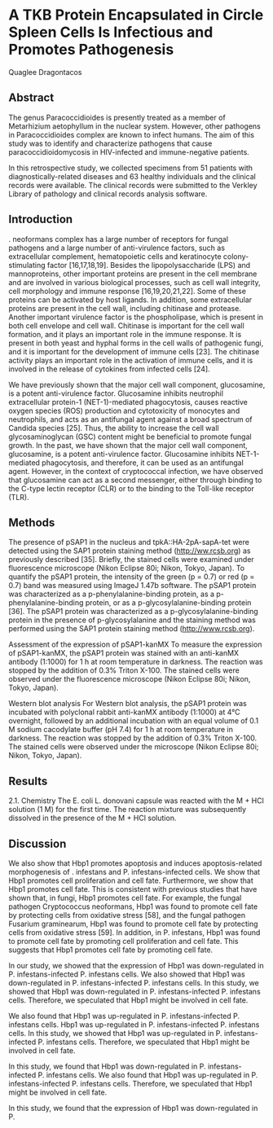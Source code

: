 # A TKB Protein Encapsulated in Circle Spleen Cells Is Infectious and Promotes Pathogenesis
Quaglee Dragontacos


## Abstract
The genus Paracoccidioides is presently treated as a member of Metarhizium aetophyllum in the nuclear system. However, other pathogens in Paracoccidioides complex are known to infect humans. The aim of this study was to identify and characterize pathogens that cause paracoccidioidomycosis in HIV-infected and immune-negative patients.

In this retrospective study, we collected specimens from 51 patients with diagnostically-related diseases and 63 healthy individuals and the clinical records were available. The clinical records were submitted to the Verkley Library of pathology and clinical records analysis software.


## Introduction

. neoformans complex has a large number of receptors for fungal pathogens and a large number of anti-virulence factors, such as extracellular complement, hematopoietic cells and keratinocyte colony-stimulating factor [16,17,18,19]. Besides the lipopolysaccharide (LPS) and mannoproteins, other important proteins are present in the cell membrane and are involved in various biological processes, such as cell wall integrity, cell morphology and immune response [16,19,20,21,22]. Some of these proteins can be activated by host ligands. In addition, some extracellular proteins are present in the cell wall, including chitinase and protease. Another important virulence factor is the phospholipase, which is present in both cell envelope and cell wall. Chitinase is important for the cell wall formation, and it plays an important role in the immune response. It is present in both yeast and hyphal forms in the cell walls of pathogenic fungi, and it is important for the development of immune cells [23]. The chitinase activity plays an important role in the activation of immune cells, and it is involved in the release of cytokines from infected cells [24].

We have previously shown that the major cell wall component, glucosamine, is a potent anti-virulence factor. Glucosamine inhibits neutrophil extracellular protein-1 (NET-1)-mediated phagocytosis, causes reactive oxygen species (ROS) production and cytotoxicity of monocytes and neutrophils, and acts as an antifungal agent against a broad spectrum of Candida species [25]. Thus, the ability to increase the cell wall glycosaminoglycan (GSC) content might be beneficial to promote fungal growth. In the past, we have shown that the major cell wall component, glucosamine, is a potent anti-virulence factor. Glucosamine inhibits NET-1-mediated phagocytosis, and therefore, it can be used as an antifungal agent. However, in the context of cryptococcal infection, we have observed that glucosamine can act as a second messenger, either through binding to the C-type lectin receptor (CLR) or to the binding to the Toll-like receptor (TLR).


## Methods
The presence of pSAP1 in the nucleus and tpkA::HA-2pA-sapA-tet were detected using the SAP1 protein staining method (http://ww.rcsb.org) as previously described [35]. Briefly, the stained cells were examined under fluorescence microscope (Nikon Eclipse 80i; Nikon, Tokyo, Japan). To quantify the pSAP1 protein, the intensity of the green (p = 0.7) or red (p = 0.7) band was measured using ImageJ 1.47b software. The pSAP1 protein was characterized as a p-phenylalanine-binding protein, as a p-phenylalanine-binding protein, or as a p-glycosylalanine-binding protein [36]. The pSAP1 protein was characterized as a p-glycosylalanine-binding protein in the presence of p-glycosylalanine and the staining method was performed using the SAP1 protein staining method (http://www.rcsb.org).

Assessment of the expression of pSAP1-kanMX
To measure the expression of pSAP1-kanMX, the pSAP1 protein was stained with an anti-kanMX antibody (1:1000) for 1 h at room temperature in darkness. The reaction was stopped by the addition of 0.3% Triton X-100. The stained cells were observed under the fluorescence microscope (Nikon Eclipse 80i; Nikon, Tokyo, Japan).

Western blot analysis
For Western blot analysis, the pSAP1 protein was incubated with polyclonal rabbit anti-kanMX antibody (1:1000) at 4°C overnight, followed by an additional incubation with an equal volume of 0.1 M sodium cacodylate buffer (pH 7.4) for 1 h at room temperature in darkness. The reaction was stopped by the addition of 0.3% Triton X-100. The stained cells were observed under the microscope (Nikon Eclipse 80i; Nikon, Tokyo, Japan).


## Results
2.1. Chemistry
The E. coli L. donovani capsule was reacted with the M + HCl solution (1 M) for the first time. The reaction mixture was subsequently dissolved in the presence of the M + HCl solution.


## Discussion
We also show that Hbp1 promotes apoptosis and induces apoptosis-related morphogenesis of . infestans and P. infestans-infected cells. We show that Hbp1 promotes cell proliferation and cell fate. Furthermore, we show that Hbp1 promotes cell fate. This is consistent with previous studies that have shown that, in fungi, Hbp1 promotes cell fate. For example, the fungal pathogen Cryptococcus neoformans, Hbp1 was found to promote cell fate by protecting cells from oxidative stress [58], and the fungal pathogen Fusarium graminearum, Hbp1 was found to promote cell fate by protecting cells from oxidative stress [59]. In addition, in P. infestans, Hbp1 was found to promote cell fate by promoting cell proliferation and cell fate. This suggests that Hbp1 promotes cell fate by promoting cell fate.

In our study, we showed that the expression of Hbp1 was down-regulated in P. infestans-infected P. infestans cells. We also showed that Hbp1 was down-regulated in P. infestans-infected P. infestans cells. In this study, we showed that Hbp1 was down-regulated in P. infestans-infected P. infestans cells. Therefore, we speculated that Hbp1 might be involved in cell fate.

We also found that Hbp1 was up-regulated in P. infestans-infected P. infestans cells. Hbp1 was up-regulated in P. infestans-infected P. infestans cells. In this study, we showed that Hbp1 was up-regulated in P. infestans-infected P. infestans cells. Therefore, we speculated that Hbp1 might be involved in cell fate.

In this study, we found that Hbp1 was down-regulated in P. infestans-infected P. infestans cells. We also found that Hbp1 was up-regulated in P. infestans-infected P. infestans cells. Therefore, we speculated that Hbp1 might be involved in cell fate.

In this study, we found that the expression of Hbp1 was down-regulated in P.
